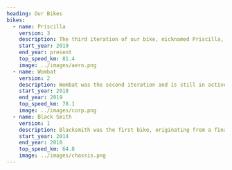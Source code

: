 ```yaml
---
heading: Our Bikes
bikes:
  - name: Priscilla
    version: 3
    description: The third iteration of our bike, nicknamed Priscilla, is currently under development.
    start_year: 2019
    end_year: present
    top_speed_km: 81.4
    image: ../images/aero.png
  - name: Wombat
    version: 2
    description: Wombat was the second iteration and is still in active development.
    start_year: 2018
    end_year: 2019
    top_speed_km: 78.1
    image: ../images/corp.png
  - name: Black Smith
    version: 1
    description: Blacksmith was the first bike, originating from a final year project, which turned into MHP.
    start_year: 2014
    end_year: 2018
    top_speed_km: 64.8
    image: ../images/chassis.png
---
```

